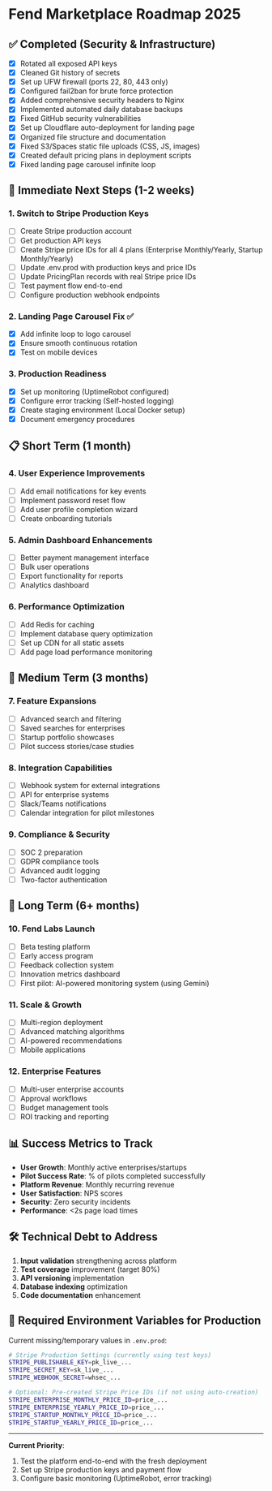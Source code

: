 # Fend Marketplace Roadmap 2025

## ✅ Completed (Security & Infrastructure)
- [x] Rotated all exposed API keys
- [x] Cleaned Git history of secrets
- [x] Set up UFW firewall (ports 22, 80, 443 only)
- [x] Configured fail2ban for brute force protection
- [x] Added comprehensive security headers to Nginx
- [x] Implemented automated daily database backups
- [x] Fixed GitHub security vulnerabilities
- [x] Set up Cloudflare auto-deployment for landing page
- [x] Organized file structure and documentation
- [x] Fixed S3/Spaces static file uploads (CSS, JS, images)
- [x] Created default pricing plans in deployment scripts
- [x] Fixed landing page carousel infinite loop

## 🚀 Immediate Next Steps (1-2 weeks)

### 1. **Switch to Stripe Production Keys**
- [ ] Create Stripe production account
- [ ] Get production API keys
- [ ] Create Stripe price IDs for all 4 plans (Enterprise Monthly/Yearly, Startup Monthly/Yearly)
- [ ] Update .env.prod with production keys and price IDs
- [ ] Update PricingPlan records with real Stripe price IDs
- [ ] Test payment flow end-to-end
- [ ] Configure production webhook endpoints

### 2. **Landing Page Carousel Fix** ✅
- [x] Add infinite loop to logo carousel
- [x] Ensure smooth continuous rotation
- [x] Test on mobile devices

### 3. **Production Readiness**
- [x] Set up monitoring (UptimeRobot configured)
- [x] Configure error tracking (Self-hosted logging)
- [x] Create staging environment (Local Docker setup)
- [x] Document emergency procedures

## 📋 Short Term (1 month)

### 4. **User Experience Improvements**
- [ ] Add email notifications for key events
- [ ] Implement password reset flow
- [ ] Add user profile completion wizard
- [ ] Create onboarding tutorials

### 5. **Admin Dashboard Enhancements**
- [ ] Better payment management interface
- [ ] Bulk user operations
- [ ] Export functionality for reports
- [ ] Analytics dashboard

### 6. **Performance Optimization**
- [ ] Add Redis for caching
- [ ] Implement database query optimization
- [ ] Set up CDN for all static assets
- [ ] Add page load performance monitoring

## 🎯 Medium Term (3 months)

### 7. **Feature Expansions**
- [ ] Advanced search and filtering
- [ ] Saved searches for enterprises
- [ ] Startup portfolio showcases
- [ ] Pilot success stories/case studies

### 8. **Integration Capabilities**
- [ ] Webhook system for external integrations
- [ ] API for enterprise systems
- [ ] Slack/Teams notifications
- [ ] Calendar integration for pilot milestones

### 9. **Compliance & Security**
- [ ] SOC 2 preparation
- [ ] GDPR compliance tools
- [ ] Advanced audit logging
- [ ] Two-factor authentication

## 🚀 Long Term (6+ months)

### 10. **Fend Labs Launch**
- [ ] Beta testing platform
- [ ] Early access program
- [ ] Feedback collection system
- [ ] Innovation metrics dashboard
- [ ] First pilot: AI-powered monitoring system (using Gemini)

### 11. **Scale & Growth**
- [ ] Multi-region deployment
- [ ] Advanced matching algorithms
- [ ] AI-powered recommendations
- [ ] Mobile applications

### 12. **Enterprise Features**
- [ ] Multi-user enterprise accounts
- [ ] Approval workflows
- [ ] Budget management tools
- [ ] ROI tracking and reporting

## 📊 Success Metrics to Track

- **User Growth**: Monthly active enterprises/startups
- **Pilot Success Rate**: % of pilots completed successfully
- **Platform Revenue**: Monthly recurring revenue
- **User Satisfaction**: NPS scores
- **Security**: Zero security incidents
- **Performance**: <2s page load times

## 🛠️ Technical Debt to Address

1. **Input validation** strengthening across platform
2. **Test coverage** improvement (target 80%)
3. **API versioning** implementation
4. **Database indexing** optimization
5. **Code documentation** enhancement

## 🔧 Required Environment Variables for Production

Current missing/temporary values in `.env.prod`:
```bash
# Stripe Production Settings (currently using test keys)
STRIPE_PUBLISHABLE_KEY=pk_live_...
STRIPE_SECRET_KEY=sk_live_...
STRIPE_WEBHOOK_SECRET=whsec_...

# Optional: Pre-created Stripe Price IDs (if not using auto-creation)
STRIPE_ENTERPRISE_MONTHLY_PRICE_ID=price_...
STRIPE_ENTERPRISE_YEARLY_PRICE_ID=price_...
STRIPE_STARTUP_MONTHLY_PRICE_ID=price_...
STRIPE_STARTUP_YEARLY_PRICE_ID=price_...
```

---

**Current Priority**: 
1. Test the platform end-to-end with the fresh deployment
2. Set up Stripe production keys and payment flow
3. Configure basic monitoring (UptimeRobot, error tracking)